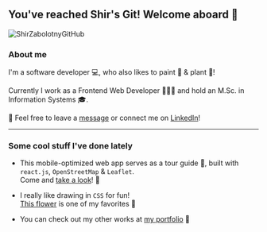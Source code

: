 ## You've reached Shir's Git! Welcome aboard :hibiscus:

![ShirZabolotnyGitHub](https://user-images.githubusercontent.com/40990488/118472349-67e01d80-b711-11eb-8d9e-faa60f134932.png)

<!--
**shir0206/shir0206** is a ✨ _special_ ✨ repository because its `README.md` (this file) appears on your GitHub profile.

Here are some ideas to get you started:

- 🔭 I’m currently working on ...
- 🌱 I’m currently learning ...
- 👯 I’m looking to collaborate on ...
- 🤔 I’m looking for help with ...
- 💬 Ask me about ...
- 📫 How to reach me: ...
- 😄 Pronouns: ...
- ⚡ Fun fact: ...
-->

### About me

I'm a software developer :computer:, who also likes to paint :art: & plant :herb:!

Currently I work as a Frontend Web Developer  👩🏻‍💻 and hold an M.Sc. in Information Systems :mortar_board:.

:email: Feel free to leave a [message](mailto:shir0206@gmail.com) or connect me on [LinkedIn](https://www.linkedin.com/in/shir-zabolotny-a83b18109/)! 


<hr>

### Some cool stuff I've done lately

- This mobile-optimized web app serves as a tour guide :pushpin:, built with `react.js`, `OpenStreetMap` & `Leaflet`.<br>Come and [take a look](https://github.com/shir0206/uninav)! :eyes:

-  I really like drawing in `CSS` for fun!<br>[This flower](https://github.com/shir0206/css-flower) is one of my favorites :tulip:

-  You can check out my other works at [my portfolio](https://shir0206.github.io/ShirWeb/) 📝
